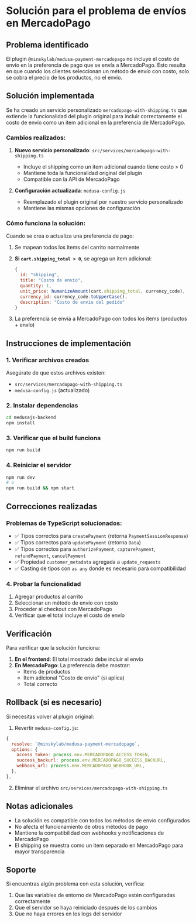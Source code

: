 # Solución para el problema de envíos en MercadoPago

## Problema identificado

El plugin `@minskylab/medusa-payment-mercadopago` no incluye el costo de envío en la preferencia de pago que se envía a MercadoPago. Esto resulta en que cuando los clientes seleccionan un método de envío con costo, solo se cobra el precio de los productos, no el envío.

## Solución implementada

Se ha creado un servicio personalizado `mercadopago-with-shipping.ts` que extiende la funcionalidad del plugin original para incluir correctamente el costo de envío como un item adicional en la preferencia de MercadoPago.

### Cambios realizados:

1. **Nuevo servicio personalizado**: `src/services/mercadopago-with-shipping.ts`
   - Incluye el shipping como un item adicional cuando tiene costo > 0
   - Mantiene toda la funcionalidad original del plugin
   - Compatible con la API de MercadoPago

2. **Configuración actualizada**: `medusa-config.js`
   - Reemplazado el plugin original por nuestro servicio personalizado
   - Mantiene las mismas opciones de configuración

### Cómo funciona la solución:

Cuando se crea o actualiza una preferencia de pago:

1. Se mapean todos los items del carrito normalmente
2. **Si `cart.shipping_total > 0`**, se agrega un item adicional:
   ```javascript
   {
     id: "shipping",
     title: "Costo de envío", 
     quantity: 1,
     unit_price: humanizeAmount(cart.shipping_total, currency_code),
     currency_id: currency_code.toUpperCase(),
     description: "Costo de envío del pedido"
   }
   ```

3. La preferencia se envía a MercadoPago con todos los items (productos + envío)

## Instrucciones de implementación

### 1. Verificar archivos creados
Asegúrate de que estos archivos existen:
- `src/services/mercadopago-with-shipping.ts`
- `medusa-config.js` (actualizado)

### 2. Instalar dependencias
```bash
cd medusajs-backend
npm install
```

### 3. Verificar que el build funciona
```bash
npm run build
```

### 4. Reiniciar el servidor
```bash
npm run dev
# o
npm run build && npm start
```

## Correcciones realizadas

### Problemas de TypeScript solucionados:
- ✅ Tipos correctos para `createPayment` (retorna `PaymentSessionResponse`)
- ✅ Tipos correctos para `updatePayment` (retorna `Data`)
- ✅ Tipos correctos para `authorizePayment`, `capturePayment`, `refundPayment`, `cancelPayment`
- ✅ Propiedad `customer_metadata` agregada a `update_requests`
- ✅ Casting de tipos con `as any` donde es necesario para compatibilidad

### 4. Probar la funcionalidad
1. Agregar productos al carrito
2. Seleccionar un método de envío con costo
3. Proceder al checkout con MercadoPago
4. Verificar que el total incluye el costo de envío

## Verificación

Para verificar que la solución funciona:

1. **En el frontend**: El total mostrado debe incluir el envío
2. **En MercadoPago**: La preferencia debe mostrar:
   - Items de productos
   - Item adicional "Costo de envío" (si aplica)
   - Total correcto

## Rollback (si es necesario)

Si necesitas volver al plugin original:

1. Revertir `medusa-config.js`:
```javascript
{
  resolve: `@minskylab/medusa-payment-mercadopago`,
  options: {
    access_token: process.env.MERCADOPAGO_ACCESS_TOKEN,
    success_backurl: process.env.MERCADOPAGO_SUCCESS_BACKURL,
    webhook_url: process.env.MERCADOPAGO_WEBHOOK_URL,
  },
},
```

2. Eliminar el archivo `src/services/mercadopago-with-shipping.ts`

## Notas adicionales

- La solución es compatible con todos los métodos de envío configurados
- No afecta el funcionamiento de otros métodos de pago
- Mantiene la compatibilidad con webhooks y notificaciones de MercadoPago
- El shipping se muestra como un item separado en MercadoPago para mayor transparencia

## Soporte

Si encuentras algún problema con esta solución, verifica:
1. Que las variables de entorno de MercadoPago estén configuradas correctamente
2. Que el servidor se haya reiniciado después de los cambios
3. Que no haya errores en los logs del servidor
